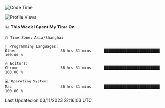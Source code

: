 <!--START_SECTION:waka-->
![Code Time](http://img.shields.io/badge/Code%20Time-1%2C489%20hrs%2059%20mins-blue)

![Profile Views](http://img.shields.io/badge/Profile%20Views-0-blue)

📊 **This Week I Spent My Time On** 

```text
🕑︎ Time Zone: Asia/Shanghai

💬 Programming Languages: 
Other                    36 hrs 31 mins      █████████████████████████   100.00 % 

🔥 Editors: 
Chrome                   36 hrs 31 mins      █████████████████████████   100.00 % 

💻 Operating System: 
Mac                      36 hrs 31 mins      █████████████████████████   100.00 % 
```


 Last Updated on 03/11/2023 22:16:03 UTC
<!--END_SECTION:waka-->